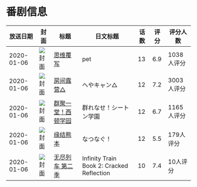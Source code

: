 # 番剧信息

|放送日期|封面|标题|日文标题|话数|评分|评分人数|
|---|---|---|---|---|---|---|
|2020-01-06|![封面](https://lain.bgm.tv/pic/cover/c/a6/1f/240837_2Nf3o.jpg)|[思维覆写](https://bangumi.tv/subject/240837)|pet|13|6.9|1038人评分|
|2020-01-06|![封面](https://lain.bgm.tv/pic/cover/c/17/64/266070_ptQWq.jpg)|[房间露营△](https://bangumi.tv/subject/266070)|へやキャン△|12|7.2|3003人评分|
|2020-01-06|![封面](https://lain.bgm.tv/pic/cover/c/9a/6e/291821_9sG3Z.jpg)|[群聚一堂！西顿学园](https://bangumi.tv/subject/291821)|群れなせ！シートン学園|12|6.7|1165人评分|
|2020-01-06|![封面](https://lain.bgm.tv/pic/cover/c/49/3e/294895_SOQS5.jpg)|[缘结熊本](https://bangumi.tv/subject/294895)|なつなぐ！|12|5.5|179人评分|
|2020-01-06|![封面](https://lain.bgm.tv/pic/cover/c/84/37/297828_Jj6zf.jpg)|[无尽列车 第二季](https://bangumi.tv/subject/297828)|Infinity Train Book 2: Cracked Reflection|10|7.4|10人评分|
